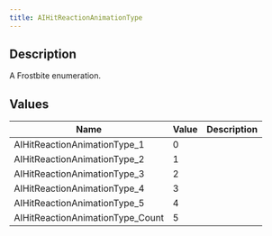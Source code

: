 ```yaml
---
title: AIHitReactionAnimationType
---
```

## Description

A Frostbite enumeration.

## Values

| Name                              | Value | Description |
| --------------------------------- | ----- | ----------- |
| AIHitReactionAnimationType\_1     | 0     |             |
| AIHitReactionAnimationType\_2     | 1     |             |
| AIHitReactionAnimationType\_3     | 2     |             |
| AIHitReactionAnimationType\_4     | 3     |             |
| AIHitReactionAnimationType\_5     | 4     |             |
| AIHitReactionAnimationType\_Count | 5     |             |
